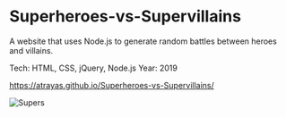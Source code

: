 # Superheroes-vs-Supervillains
A website that uses Node.js to generate random battles between heroes and villains.

Tech: HTML, CSS, jQuery, Node.js Year: 2019

https://atrayas.github.io/Superheroes-vs-Supervillains/

![Supers](https://user-images.githubusercontent.com/15331986/68094440-a67af380-fe5d-11e9-8e4b-292f947ad41a.PNG)
